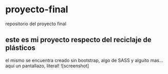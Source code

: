 # proyecto-final

repositorio del proyecto final

## este es mi proyecto respecto del reciclaje de plásticos

el mismo se encuentra creado sin bootstrap, algo de SASS y alguito mas...
aquí un pantallazo, literal!
![screenshot]
